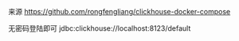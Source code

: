 
来源
https://github.com/rongfengliang/clickhouse-docker-compose

无密码登陆即可
jdbc:clickhouse://localhost:8123/default